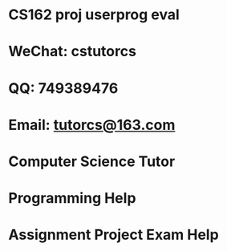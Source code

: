 # CS162 proj userprog eval
# WeChat: cstutorcs

# QQ: 749389476

# Email: tutorcs@163.com

# Computer Science Tutor

# Programming Help

# Assignment Project Exam Help
